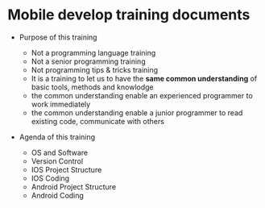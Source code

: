 # Mobile develop training documents

* Purpose of this training
  * Not a programming language training
  * Not a senior programming training
  * Not programming tips & tricks training
  * It is a training to let us to have the **same common understanding** of basic tools, methods and knowlodge
  * the common understanding enable an experienced programmer to work immediately
  * the common understanding enable a junior programmer to read existing code, communicate with others

* Agenda of this training
  * OS and Software
  * Version Control
  * IOS Project Structure
  * IOS Coding
  * Android Project Structure
  * Android Coding

